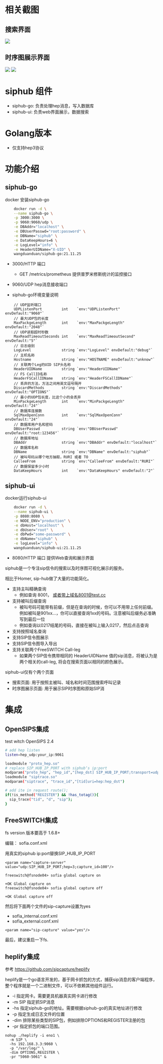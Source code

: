 # 相关截图

## 搜索界面
![](./img/s.png)

## 时序图展示界面
![](./img/1.png)
![](./img/2.png)

# siphub 组件
- siphub-go: 负责处理hep消息，写入数据库 
- siphub-ui: 负责web界面展示，数据搜索

# Golang版本

- 仅支持hep3协议

# 功能介绍

## siphub-go

docker 安装siphub-go

```bash
    docker run -d \
    --name siphub-go \
    -p 3000:3000 \
    -p 9060:9060/udp \
    -e DBAddr="localhost" \
    -e DBUserPasswd="root:password" \
    -e DBName="siphub" \
    -e DataKeepHours=6 \
    -e LogLevel="info" \
    -e HeaderUIDName="X-UID" \
    wangduanduan/siphub-go:21.11.25
```

- 3000/HTTP 端口
    - GET /metrics/prometheus 提供普罗米修斯统计的监控接口
- 9060/UDP hep消息接收端口

- siphub-go环境变量说明

```
    // UDP监听端口
	UDPListenPort         int    `env:"UDPListenPort" envDefault:"9060"`
    // 最大UDP包的长度
	MaxPackgeLength       int    `env:"MaxPackgeLength" envDefault:"2048"`
    // UDP读取超时秒数
	MaxReadTimeoutSeconds int    `env:"MaxReadTimeoutSecond" envDefault:"5"`
    // 日志级别
	LogLevel              string `env:"LogLevel" envDefault:"debug"`
    // 主机名称
	Hostname              string `env:"HOSTNAME" envDefault:"unknow"`
    // 关联两个Leg的UID SIP头名称
	HeaderUIDName         string `env:"HeaderUIDName"`
    // FS CallID名称 
	HeaderFSCallIDName    string `env:"HeaderFSCallIDName"`
    // 丢弃的方法，方法之间用英文逗号隔开
	DiscardMethods        string `env:"DiscardMethods" envDefault:"OPTIONS"`
    // 最小的UDP包长度，比这个小的会丢弃
	MinPackgeLength       int    `env:"MinPackgeLength" envDefault:"24"`
    // 数据库连接数
	SqlMaxOpenConn        int    `env:"SqlMaxOpenConn" envDefault:"24"`
    // 数据库用户名和密码
	DBUserPasswd          string `env:"DBUserPasswd" envDefault:"root:123456"`
    // 数据库地址
	DBAddr                string `env:"DBAddr" envDefault:"localhost"`
    // 数据库名称
	DBName                string `env:"DBName" envDefault:"siphub"`
    // 被叫号码从哪个地方抽取，RURI 或者 TO
	CalleeFrom            string `env:"CalleeFrom" envDefault:"RURI"`
    // 数据保留多少小时
	DataKeepHours         int    `env:"DataKeepHours" envDefault:"2"`
```


## siphub-ui

docker运行siphub-ui

```bash
    docker run -d \
    --name siphub-ui \
    -p 8080:8080 \
    -e NODE_ENV="production" \
    -e dbHost="localhost" \
    -e dbUser="root" \
    -e dbPwd="some-password" \
    -e dbName="siphub" \
    -e logLevel="info" \
    wangduanduan/siphub-ui:21.11.25
```

- 8080/HTTP 端口 提供Web查询和展示界面

siphub是一个专注sip信令的搜索以及时序图可视化展示的服务。

相比于Homer, sip-hub做了大量的功能简化。

- 支持主叫精确查询
    - 例如查询 8001， 或者带上域名8001@test.cc
- 支持被叫后缀查询
    - 被叫号码可能带有前缀，但是在查询的时候，你可以不用带上任何前缀。例如被叫是901xx...，你可以直接查询1xx的号码。注意被叫后缀务必准确写到最后一位
    - 例如查询以0217结尾的号码，直接在被叫上输入0217，然后点击查询
- 支持按照域名查询
- 支持SIP信令图展示
- 支持SIP信令图导入导出
- 支持关联两个FreeSWITCH Call-leg 
    - 如果两个SIP信令携带相同的 HeaderUIDName 值的sip消息，将被认为是两个相关的call-leg, 将会在搜索页面以相同的颜色展示。

siphub-ui仅有个两个页面

- 搜索页面: 用于按照主被叫、域名和时间范围搜索呼叫记录
- 时序图展示页面: 用于展示SIP时序图和原始SIP消



# 集成

## OpenSIPS集成
test witch OpenSIPS 2.4

```bash
# add hep listen
listen=hep_udp:your_ip:9061

loadmodule "proto_hep.so"
# replace SIP_HUB_IP_PORT with siphub‘s ip:port
modparam("proto_hep", "hep_id","[hep_dst] SIP_HUB_IP_PORT;transport=udp;version=3") 
loadmodule "siptrace.so"
modparam("siptrace", "trace_id","[tid]uri=hep:hep_dst")

# add ite in request route();
if(!is_method("REGISTER") && !has_totag()){
  sip_trace("tid", "d", "sip");
}
```

## FreeSWITCH集成

fs version 版本要高于 1.6.8+ 

编辑： sofia.conf.xml

用真实的siphub ip:port替换SIP_HUB_IP_PORT

```
<param name="capture-server" value="udp:SIP_HUB_IP_PORT;hep=3;capture_id=100"/>
```

```
freeswitch@fsnode04> sofia global capture on
 
+OK Global capture on
freeswitch@fsnode04> sofia global capture off
 
+OK Global capture off
```

然后将下面两个文件的sip-capture设置为yes
- sofia_internal.conf.xml
- sofia_external.conf.xml


```
<param name="sip-capture" value="yes"/>
```

最后，建议重启一下fs.

## heplify集成

参考 https://github.com/sipcapture/heplify

heplify是一个go语言开发的，基于网卡抓包的方式，捕获sip消息的客户端程序，整个程序就是一个二进制文件，可以不依赖其他组件运行。

- -i 指定网卡。需要更具机器真实网卡进行修改
- -m SIP 指定抓SIP消息
- -hs 指定siphub-go的地址。需要根据siphub-go的真实地址进行修改
- -p 指定生成日志文件的位置
- -dim 排除某些类型的SIP包，例如排除OPTIONS和REGISTER注册的包
- -pr 指定抓包的端口范围。

```
nohup ./heplify -i eno1 \
  -m SIP \
  -hs 192.168.3.3:9060 \
  -p "/var/log/" \
  -dim OPTIONS,REGISTER \
  -pr "5060-5061" &
```
